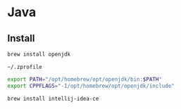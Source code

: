# Java

## Install

```bash
brew install openjdk
```

`~/.zprofile`

```zsh
export PATH="/opt/homebrew/opt/openjdk/bin:$PATH"
export CPPFLAGS="-I/opt/homebrew/opt/openjdk/include"
```

```bash
brew install intellij-idea-ce
```
